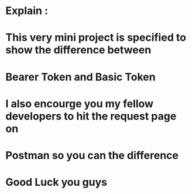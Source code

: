 # Explain : 
# This very mini project is specified to show the difference between 
# Bearer Token and Basic Token 
# I also encourge you my fellow developers to hit the request page on

# Postman so you can the difference 

# Good Luck you guys 